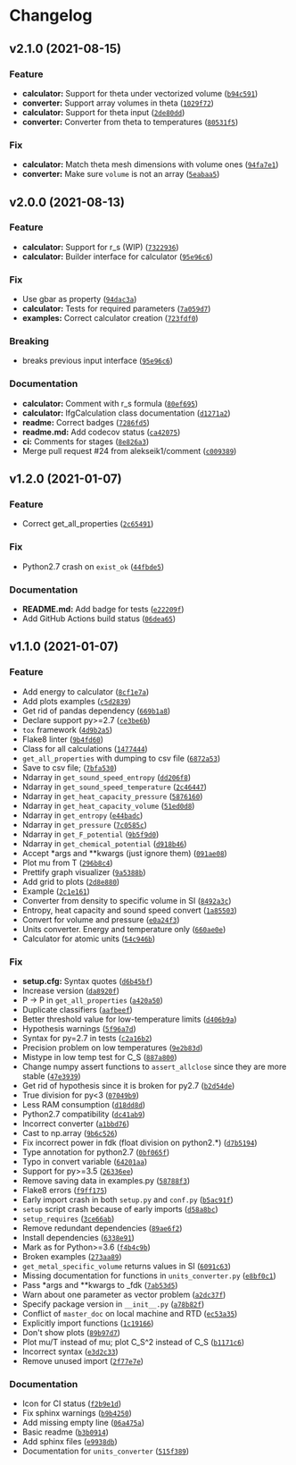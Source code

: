 # Changelog

<!--next-version-placeholder-->

## v2.1.0 (2021-08-15)
### Feature
* **calculator:** Support for theta under vectorized volume ([`b94c591`](https://github.com/alekseik1/ifg-py/commit/b94c5912c66f5eb0423f70fc92a4a6a65635771a))
* **converter:** Support array volumes in theta ([`1029f72`](https://github.com/alekseik1/ifg-py/commit/1029f72876d57fea7ce2e94f1e643112ef2da7a8))
* **calculator:** Support for theta input ([`2de80dd`](https://github.com/alekseik1/ifg-py/commit/2de80dda9a7c6d23c8a7594c0bf7fe7aeb1575e5))
* **converter:** Converter from theta to temperatures ([`80531f5`](https://github.com/alekseik1/ifg-py/commit/80531f5dd18f36dc16e618280371cb88a7c747eb))

### Fix
* **calculator:** Match theta mesh dimensions with volume ones ([`94fa7e1`](https://github.com/alekseik1/ifg-py/commit/94fa7e1105b1a9cbc2956cc9587547029f616b71))
* **converter:** Make sure `volume` is not an array ([`5eabaa5`](https://github.com/alekseik1/ifg-py/commit/5eabaa5ab249a5ee1dae820999f3d1e56f4b0914))

## v2.0.0 (2021-08-13)
### Feature
* **calculator:** Support for r_s (WIP) ([`7322936`](https://github.com/alekseik1/ifg-py/commit/73229363713f1603f6821217ef46207567e2c170))
* **calculator:** Builder interface for calculator ([`95e96c6`](https://github.com/alekseik1/ifg-py/commit/95e96c64f733316e576322f63193306ad5c85105))

### Fix
* Use gbar as property ([`94dac3a`](https://github.com/alekseik1/ifg-py/commit/94dac3ae6157cb5faaab11dc5a727010efdd6b77))
* **calculator:** Tests for required parameters ([`7a059d7`](https://github.com/alekseik1/ifg-py/commit/7a059d73d3281b305abf0e9b99e9045c00471dbd))
* **examples:** Correct calculator creation ([`723fdf0`](https://github.com/alekseik1/ifg-py/commit/723fdf0272e6e800e08d264bf3358482a691ef47))

### Breaking
* breaks previous input interface  ([`95e96c6`](https://github.com/alekseik1/ifg-py/commit/95e96c64f733316e576322f63193306ad5c85105))

### Documentation
* **calculator:** Comment with r_s formula ([`80ef695`](https://github.com/alekseik1/ifg-py/commit/80ef695f025dd08d0a0f70fe19d83188f80668ef))
* **calculator:** IfgCalculation class documentation ([`d1271a2`](https://github.com/alekseik1/ifg-py/commit/d1271a27d85da4027ac5ec3108b51f51e955b778))
* **readme:** Correct badges ([`7286fd5`](https://github.com/alekseik1/ifg-py/commit/7286fd54bf58038cc58d577f7a771774339f72b0))
* **readme.md:** Add codecov status ([`ca42075`](https://github.com/alekseik1/ifg-py/commit/ca4207501669e63ae824010007229371213240f7))
* **ci:** Comments for stages ([`8e826a3`](https://github.com/alekseik1/ifg-py/commit/8e826a357208a6921c425b2b132ee4366c34d616))
* Merge pull request #24 from alekseik1/comment ([`c009389`](https://github.com/alekseik1/ifg-py/commit/c00938994daa747a80f2a85d135a5621f6758558))

## v1.2.0 (2021-01-07)
### Feature
* Correct get_all_properties ([`2c65491`](https://github.com/alekseik1/ifg-py/commit/2c6549118dc4c30536764af527e6eb3bef058e4e))

### Fix
* Python2.7 crash on `exist_ok` ([`44fbde5`](https://github.com/alekseik1/ifg-py/commit/44fbde5601c5d58657d42081dc227b2ed4dd8bf0))

### Documentation
* **README.md:** Add badge for tests ([`e22209f`](https://github.com/alekseik1/ifg-py/commit/e22209ff729a423d54e5d6ca975b792699c0e6aa))
* Add GitHub Actions build status ([`06dea65`](https://github.com/alekseik1/ifg-py/commit/06dea6551abe26c3be1decd6dce5e9aa8d098e56))

## v1.1.0 (2021-01-07)
### Feature
* Add energy to calculator ([`8cf1e7a`](https://github.com/alekseik1/ifg-py/commit/8cf1e7a4f9d7bc16121d656ad1e71863199905a0))
* Add plots examples ([`c5d2839`](https://github.com/alekseik1/ifg-py/commit/c5d2839995f2489902bfb6ceb075c8472c28218c))
* Get rid of pandas dependency ([`669b1a8`](https://github.com/alekseik1/ifg-py/commit/669b1a8da5e21db1a43f45c67c7f154cd22c2f6f))
* Declare support py>=2.7 ([`ce3be6b`](https://github.com/alekseik1/ifg-py/commit/ce3be6bfecbff77a80be121fe5e3535952a64e5a))
* `tox` framework ([`4d9b2a5`](https://github.com/alekseik1/ifg-py/commit/4d9b2a57f16558674a81851e5c95a21cac3133e4))
* Flake8 linter ([`9b4fd60`](https://github.com/alekseik1/ifg-py/commit/9b4fd60491e88d7fe42b1be4aacd8b6d2d5921a5))
* Class for all calculations ([`1477444`](https://github.com/alekseik1/ifg-py/commit/1477444bcd8e4a89d0cad1f0b65f73188def8a12))
* `get_all_properties` with dumping to csv file ([`6872a53`](https://github.com/alekseik1/ifg-py/commit/6872a53e87e55634ea1a9f0fd3952397fa2d5e5a))
* Save to csv file; ([`7bfa530`](https://github.com/alekseik1/ifg-py/commit/7bfa5301161391efc421cdda7c684b5a03c2709c))
* Ndarray in `get_sound_speed_entropy` ([`dd206f8`](https://github.com/alekseik1/ifg-py/commit/dd206f8bed103333b9ef9e6a9410c2ca03108ef6))
* Ndarray in `get_sound_speed_temperature` ([`2c46447`](https://github.com/alekseik1/ifg-py/commit/2c464475db64ccc1b0c0f53c8273f8e442153e9d))
* Ndarray in `get_heat_capacity_pressure` ([`5876160`](https://github.com/alekseik1/ifg-py/commit/58761608aaceadf8dbf78adc6e6f8a173ee4318c))
* Ndarray in `get_heat_capacity_volume` ([`51ed0d8`](https://github.com/alekseik1/ifg-py/commit/51ed0d85ada56578dd436998fe9c4baf59a55475))
* Ndarray in `get_entropy` ([`e44badc`](https://github.com/alekseik1/ifg-py/commit/e44badcf6b44392e3e404a3e783e25c1152881c5))
* Ndarray in `get_pressure` ([`7c0585c`](https://github.com/alekseik1/ifg-py/commit/7c0585c509a1054133fdab9101ee5c0423bd3e06))
* Ndarray in `get_F_potential` ([`9b5f9d0`](https://github.com/alekseik1/ifg-py/commit/9b5f9d08b38017626d57912d61d6eea027ec7fdb))
* Ndarray in `get_chemical_potential` ([`d918b46`](https://github.com/alekseik1/ifg-py/commit/d918b46548178e78cd23322f8d35fc01cb7c97be))
* Accept *args and **kwargs (just ignore them) ([`091ae08`](https://github.com/alekseik1/ifg-py/commit/091ae085d78dc42dcf84852ad81ab30e2b52ae96))
* Plot mu from T ([`296b8c4`](https://github.com/alekseik1/ifg-py/commit/296b8c40095b123c1e4220b2581f887d3ed1c869))
* Prettify graph visualizer ([`9a5388b`](https://github.com/alekseik1/ifg-py/commit/9a5388b2d3e1b46a7a5108a395aa51cd87dbf65b))
* Add grid to plots ([`2d8e880`](https://github.com/alekseik1/ifg-py/commit/2d8e880f48d953f4ac42bf7e7ed773d8516217c2))
* Example ([`2c1e161`](https://github.com/alekseik1/ifg-py/commit/2c1e161eedb32dd1a48df69352c3bd8c5430534a))
* Converter from density to specific volume in SI ([`8492a3c`](https://github.com/alekseik1/ifg-py/commit/8492a3cd3b6f17bb16f733d332ed67db71d48c10))
* Entropy, heat capacity and sound speed convert ([`1a85503`](https://github.com/alekseik1/ifg-py/commit/1a85503567e91e25ec0532a78ab8f5912ad137de))
* Convert for volume and pressure ([`e0a24f3`](https://github.com/alekseik1/ifg-py/commit/e0a24f31d4058066968baad4d569fec87d4dc8e8))
* Units converter. Energy and temperature only ([`660ae0e`](https://github.com/alekseik1/ifg-py/commit/660ae0ee06eb0091d73cd90c6a7619a867642caa))
* Calculator for atomic units ([`54c946b`](https://github.com/alekseik1/ifg-py/commit/54c946bafb18021a6a7055665ea8e6a7f57dc8bd))

### Fix
* **setup.cfg:** Syntax quotes ([`d6b45bf`](https://github.com/alekseik1/ifg-py/commit/d6b45bf90f44d3acaea7d706b8db0ce3db2833d6))
* Increase version ([`da8920f`](https://github.com/alekseik1/ifg-py/commit/da8920fa0a9f966b3ee92a179092f4087f6d7bb1))
* P -> P in `get_all_properties` ([`a420a50`](https://github.com/alekseik1/ifg-py/commit/a420a50160b02753db1491ec27c14ed7302115e5))
* Duplicate classifiers ([`aafbeef`](https://github.com/alekseik1/ifg-py/commit/aafbeef927ad22a15ad9eab37432ccb6941d2525))
* Better threshold value for low-temperature limits ([`d406b9a`](https://github.com/alekseik1/ifg-py/commit/d406b9a337aeb1218704895d82edbb6cd0396c4d))
* Hypothesis warnings ([`5f96a7d`](https://github.com/alekseik1/ifg-py/commit/5f96a7dc0011565cde53b43981ef8c5f95659231))
* Syntax for py=2.7 in tests ([`c2a16b2`](https://github.com/alekseik1/ifg-py/commit/c2a16b2a763cdd60d74ecb9b8cd32a973d98f851))
* Precision problem on low temperatures ([`9e2b83d`](https://github.com/alekseik1/ifg-py/commit/9e2b83d7534f62b880d91cd66a0900e8cb6b2986))
* Mistype in low temp test for C_S ([`887a800`](https://github.com/alekseik1/ifg-py/commit/887a80007a8dabb95073fddb50ff58f391075f17))
* Change numpy assert functions to `assert_allclose` since they are more stable ([`47e3939`](https://github.com/alekseik1/ifg-py/commit/47e3939289494a8085d39343ecd3905034301fa8))
* Get rid of hypothesis since it is broken for py2.7 ([`b2d54de`](https://github.com/alekseik1/ifg-py/commit/b2d54dedcaa51fb58d0846366325463591d40671))
* True division for py<3 ([`07049b9`](https://github.com/alekseik1/ifg-py/commit/07049b99e93fca042d5f1e1801750e425758b216))
* Less RAM consumption ([`d18dd8d`](https://github.com/alekseik1/ifg-py/commit/d18dd8da9b0b0d554207379742d72fc5d540c012))
* Python2.7 compatibility ([`dc41ab9`](https://github.com/alekseik1/ifg-py/commit/dc41ab913dadfa94493f0ec4f243bbd81301c42e))
* Incorrect converter ([`a1bbd76`](https://github.com/alekseik1/ifg-py/commit/a1bbd76aee29a899a8c51dab130fe658ca5e83dc))
* Cast to np.array ([`9b6c526`](https://github.com/alekseik1/ifg-py/commit/9b6c5268e49fc32b390ffd4551a16ec4ede174dd))
* Fix incorrect power in fdk (float division on python2.*) ([`d7b5194`](https://github.com/alekseik1/ifg-py/commit/d7b519450aeb80e80d4da9b69c7a9dc7a64c0a33))
* Type annotation for python2.7 ([`0bf065f`](https://github.com/alekseik1/ifg-py/commit/0bf065fb1a6eee06da68328587b51dfa371f83cb))
* Typo in convert variable ([`64201aa`](https://github.com/alekseik1/ifg-py/commit/64201aa212dfcd05ace4dd8b6842fb6b17a486fd))
* Support for py>=3.5 ([`26336ee`](https://github.com/alekseik1/ifg-py/commit/26336ee9b62ae0129d2f2e98c5f521190f5d18b2))
* Remove saving data in examples.py ([`58788f3`](https://github.com/alekseik1/ifg-py/commit/58788f3db3dddfda75f700f036dc8215de11800e))
* Flake8 errors ([`f9ff175`](https://github.com/alekseik1/ifg-py/commit/f9ff175a89f5328c43a2c9eeac81926f8b449740))
* Early import crash in both `setup.py` and `conf.py` ([`b5ac91f`](https://github.com/alekseik1/ifg-py/commit/b5ac91f43dad2ac4c6e45e2525ce76515f8ae2b9))
* `setup` script crash because of early imports ([`d58a8bc`](https://github.com/alekseik1/ifg-py/commit/d58a8bc89fcad0c3953ed0d7aed630f9b3bf8cd9))
* `setup_requires` ([`3ce66ab`](https://github.com/alekseik1/ifg-py/commit/3ce66abc93e4ade36bc3c9d7142540c0b282865c))
* Remove redundant dependencies ([`89ae6f2`](https://github.com/alekseik1/ifg-py/commit/89ae6f21808d3077f6dd8a6bd0387e11cee4ff0e))
* Install dependencies ([`6338e91`](https://github.com/alekseik1/ifg-py/commit/6338e91e0d0f36745a0fa3002014b600274a03e0))
* Mark as for Python>=3.6 ([`f4b4c9b`](https://github.com/alekseik1/ifg-py/commit/f4b4c9bb9eb14cb3bffd09c97c33217d304cafaa))
* Broken examples ([`273aa89`](https://github.com/alekseik1/ifg-py/commit/273aa893560d35b6cd7dea3b26e4d15f55628531))
* `get_metal_specific_volume` returns values in SI ([`6091c63`](https://github.com/alekseik1/ifg-py/commit/6091c63edd735557de84f4a11d41ba5ca18b9fbf))
* Missing documentation for functions in `units_converter.py` ([`e8bf0c1`](https://github.com/alekseik1/ifg-py/commit/e8bf0c1e515029282aaff6e63e4e1597fe298788))
* Pass *args and **kwargs to _fdk ([`7ab53d5`](https://github.com/alekseik1/ifg-py/commit/7ab53d597c6324faf34a44d38c85d4e90afef9b6))
* Warn about one parameter as vector problem ([`a2dc37f`](https://github.com/alekseik1/ifg-py/commit/a2dc37f8e2dcecbe15c1f7df474bbd770176a8c2))
* Specify package version in `__init__.py` ([`a78b82f`](https://github.com/alekseik1/ifg-py/commit/a78b82f6370544fc3c72d7ec249c1fae0d385be7))
* Conflict of `master_doc` on local machine and RTD ([`ec53a35`](https://github.com/alekseik1/ifg-py/commit/ec53a352762476efa85eef610ad3b3c54844ce9b))
* Explicitly import functions ([`1c19166`](https://github.com/alekseik1/ifg-py/commit/1c1916671c974708a5dae0039b4c7392b46958fd))
* Don't show plots ([`89b97d7`](https://github.com/alekseik1/ifg-py/commit/89b97d75f693d766e9e96406725579ed42c9fd76))
* Plot mu/T instead of mu; plot C_S^2 instead of C_S ([`b1171c6`](https://github.com/alekseik1/ifg-py/commit/b1171c6253ca8d556468196565b815a520d9e026))
* Incorrect syntax ([`e3d2c33`](https://github.com/alekseik1/ifg-py/commit/e3d2c33e48696ce51afa150bfffffe154ac7d951))
* Remove unused import ([`2f77e7e`](https://github.com/alekseik1/ifg-py/commit/2f77e7eeb4476696d7a2f0d7c6183ad7e2660b1e))

### Documentation
* Icon for CI status ([`f2b9e1d`](https://github.com/alekseik1/ifg-py/commit/f2b9e1df974353333244f739c4a3d67bb47f65fc))
* Fix sphinx warnings ([`b9b4250`](https://github.com/alekseik1/ifg-py/commit/b9b42500d479dc3699e6e3b2addb2b84abbfea52))
* Add missing empty line ([`06a475a`](https://github.com/alekseik1/ifg-py/commit/06a475ad9a9c51a77ffa4803eb574dce4ff721d6))
* Basic readme ([`b3b0914`](https://github.com/alekseik1/ifg-py/commit/b3b0914a0148f6f1027fc67e7c51f77756afef08))
* Add sphinx files ([`e9938db`](https://github.com/alekseik1/ifg-py/commit/e9938dbf229e60db6e09fe38e13d3b3c5a81f094))
* Documentation for `units_converter` ([`515f389`](https://github.com/alekseik1/ifg-py/commit/515f389f60298b4703af687d9dab91b916e849ae))

